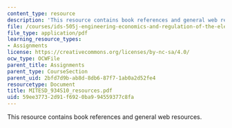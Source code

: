 ```yaml
---
content_type: resource
description: 'This resource contains book references and general web resources.  '
file: /courses/ids-505j-engineering-economics-and-regulation-of-the-electric-power-sector-spring-2010/59ee37732d91f6920ba994559377c8fa_MITESD_934S10_resources.pdf
file_type: application/pdf
learning_resource_types:
- Assignments
license: https://creativecommons.org/licenses/by-nc-sa/4.0/
ocw_type: OCWFile
parent_title: Assignments
parent_type: CourseSection
parent_uid: 2bfd7d9b-ab8d-8db6-87f7-1ab0a2d52fe4
resourcetype: Document
title: MITESD_934S10_resources.pdf
uid: 59ee3773-2d91-f692-0ba9-94559377c8fa
---
```

This resource contains book references and general web resources.  